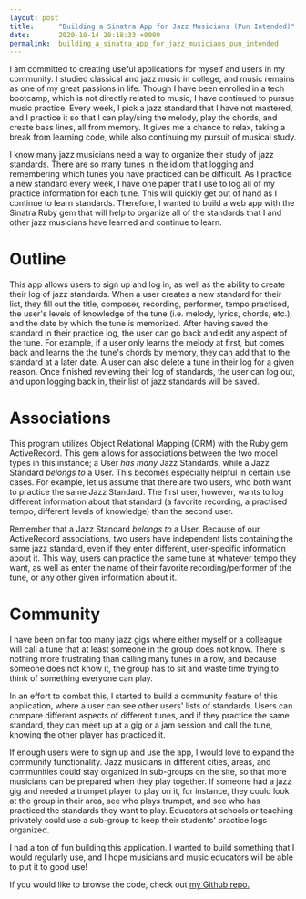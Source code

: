 ```yaml
---
layout: post
title:      "Building a Sinatra App for Jazz Musicians (Pun Intended)"
date:       2020-10-14 20:18:33 +0000
permalink:  building_a_sinatra_app_for_jazz_musicians_pun_intended
---
```



I am committed to creating useful applications for myself and users in my community.  I studied classical and jazz music in college, and music remains as one of my great passions in life. Though I have been enrolled in a tech bootcamp, which is not directly related to music, I have continued to pursue music practice. Every week, I pick a jazz standard that I have not mastered, and I practice it so that I can play/sing the melody, play the chords, and create bass lines, all from memory. It gives me a chance to relax, taking a break from learning code, while also continuing my pursuit of musical study.

I know many jazz musicians need a way to organize their study of jazz standards. There are so many tunes in the idiom that logging and remembering which tunes you have practiced can be difficult. As I practice a new standard every week, I have one paper that I use to log all of my practice information for each tune. This will quickly get out of hand as I continue to learn standards. Therefore, I wanted to build a web app with the Sinatra Ruby gem that will help to organize all of the standards that I and other jazz musicians have learned and continue to learn.

# Outline

This app allows users to sign up and log in, as well as the ability to create their log of jazz standards. When a user creates a new standard for their list, they fill out the title, composer, recording, performer, tempo practised, the user's levels of knowledge of the tune (i.e. melody, lyrics, chords, etc.), and the date by which the tune is memorized. After having saved the standard in their practice log, the user can go back and edit any aspect of the tune. For example, if a user only learns the melody at first, but comes back and learns the the tune's chords by memory, they can add that to the standard at a later date. A user can also delete a tune in their log for a given reason. Once finished reviewing their log of standards, the user can log out, and upon logging back in, their list of jazz standards will be saved.

# Associations

This program utilizes Object Relational Mapping (ORM) with the Ruby gem ActiveRecord. This gem allows for associations between the two model types in this instance; a User *has many* Jazz Standards, while a Jazz Standard *belongs to* a User. This becomes especially helpful in certain use cases. For example, let us assume that there are two users, who both want to practice the same Jazz Standard. The first user, however, wants to log different information about that standard (a favorite recording, a practised tempo, different levels of knowledge) than the second user. 

Remember that a Jazz Standard *belongs to* a User. Because of our ActiveRecord associations, two users have independent lists containing the same jazz standard, even if they enter different, user-specific information about it. This way, users can practice the same tune at whatever tempo they want, as well as enter the name of their favorite recording/performer of the tune, or any other given information about it. 

# Community

I have been on far too many jazz gigs where either myself or a colleague will call a tune that at least someone in the group does not know. There is nothing more frustrating than calling many tunes in a row, and because someone does not know it, the group has to sit and waste time trying to think of something everyone can play.

In an effort to combat this, I started to build a community feature of this application, where a user can see other users' lists of standards. Users can compare different aspects of different tunes, and if they practice the same standard, they can meet up at a gig or a jam session and call the tune, knowing the other player has practiced it.

If enough users were to sign up and use the app, I would love to expand the community functionality. Jazz musicians in different cities, areas, and communities could stay organized in sub-groups on the site, so that more musicians can be prepared when they play together. If someone had a jazz gig and needed a trumpet player to play on it, for instance, they could look at the group in their area, see who plays trumpet, and see who has practiced the standards they want to play. Educators at schools or teaching privately could use a sub-group to keep their students' practice logs organized.


I had a ton of fun building this application. I wanted to build something that I would regularly use, and I hope musicians and music educators will be able to put it to good use!

If you would like to browse the code, check out [my Github repo.](https://github.com/blumenthaler/jazz-practice-log)







